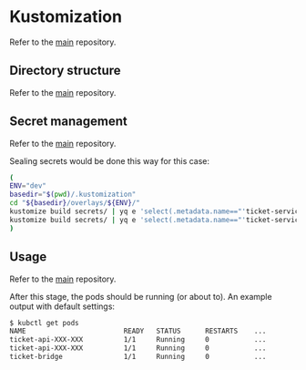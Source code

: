 # Kustomization

Refer to the [main](https://github.com/rena2damas/microservices.git#kustomization) repository.

## Directory structure

Refer to the [main](https://github.com/rena2damas/microservices.git#directory-structure) repository.

## Secret management

Refer to the [main](https://github.com/rena2damas/microservices.git#secret-management) repository.

Sealing secrets would be done this way for this case:

```bash
(
ENV="dev"
basedir="$(pwd)/.kustomization"
cd "${basedir}/overlays/${ENV}/"
kustomize build secrets/ | yq e 'select(.metadata.name=="'ticket-service'")' - | kubeseal > secrets/sealed/base.yaml 
kustomize build secrets/ | yq e 'select(.metadata.name=="'ticket-service-postgres'")' - | kubeseal > secrets/sealed/postgres.yaml 
)
```

## Usage

Refer to the [main](https://github.com/rena2damas/microservices.git#usage) repository.

After this stage, the pods should be running (or about to). An example output with default settings:

```bash
$ kubctl get pods
NAME                        READY   STATUS      RESTARTS    ...
ticket-api-XXX-XXX          1/1     Running     0           ...
ticket-api-XXX-XXX          1/1     Running     0           ...
ticket-bridge               1/1     Running     0           ...
```
